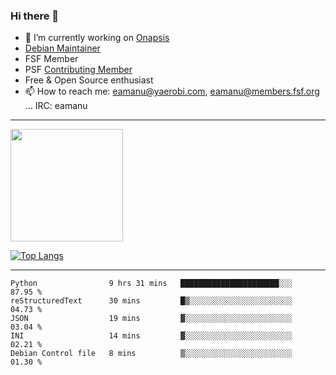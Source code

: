 ### Hi there 👋


- 🔭 I’m currently working on [Onapsis](http://onapsis.com)
- [Debian Maintainer](https://qa.debian.org/developer.php?login=eamanu%40yaerobi.com)
- FSF Member
- PSF [Contributing Member](https://www.python.org/psf/membership/#what-membership-classes-are-there)
- Free & Open Source enthusiast 
- 📫 How to reach me: eamanu@yaerobi.com, eamanu@members.fsf.org ... IRC: eamanu

---

<img height="180em" src="https://github-readme-stats.vercel.app/api?theme=dark&username=eamanu&show_icons=true&hide_border=true&&count_private=true&include_all_commits=true" />

[![Top Langs](https://github-readme-stats.vercel.app/api/top-langs/?theme=dark&username=eamanu&layout=compact)](https://github.com/anuraghazra/github-readme-stats)

---

<!--START_SECTION:waka-->
```text
Python                9 hrs 31 mins   ██████████████████████░░░   87.95 % 
reStructuredText      30 mins         █▒░░░░░░░░░░░░░░░░░░░░░░░   04.73 % 
JSON                  19 mins         ▓░░░░░░░░░░░░░░░░░░░░░░░░   03.04 % 
INI                   14 mins         ▓░░░░░░░░░░░░░░░░░░░░░░░░   02.21 % 
Debian Control file   8 mins          ▒░░░░░░░░░░░░░░░░░░░░░░░░   01.30 % 
```
<!--END_SECTION:waka-->
